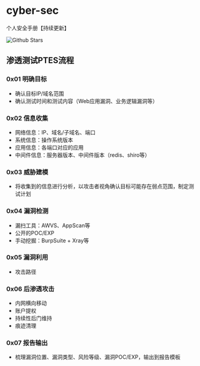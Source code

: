 # cyber-sec
个人安全手册【持续更新】

![Github Stars](https://img.shields.io/github/stars/MrBUGLF/cyber-sec?style=for-the-badge&logo=undertale&logoColor=red&label=STARS&color=gold)



## 渗透测试PTES流程

### 0x01 明确目标

* 确认目标IP/域名范围
* 确认测试时间和测试内容（Web应用漏洞、业务逻辑漏洞等）

### 0x02 信息收集

* 网络信息：IP、域名/子域名、端口
* 系统信息：操作系统版本
* 应用信息：各端口对应的应用
* 中间件信息：服务器版本、中间件版本（redis、shiro等）

### 0x03 威胁建模

* 将收集到的信息进行分析，以攻击者视角确认目标可能存在弱点范围，制定测试计划

### 0x04 漏洞检测

* 漏扫工具：AWVS、AppScan等
* 公开的POC/EXP
* 手动挖掘：BurpSuite + Xray等

### 0x05 漏洞利用

* 攻击路径

### 0x06 后渗透攻击

* 内网横向移动
* 账户提权
* 持续性后门维持
* 痕迹清理

### 0x07 报告输出

* 梳理漏洞位置、漏洞类型、风险等级、漏洞POC/EXP，输出到报告模板
